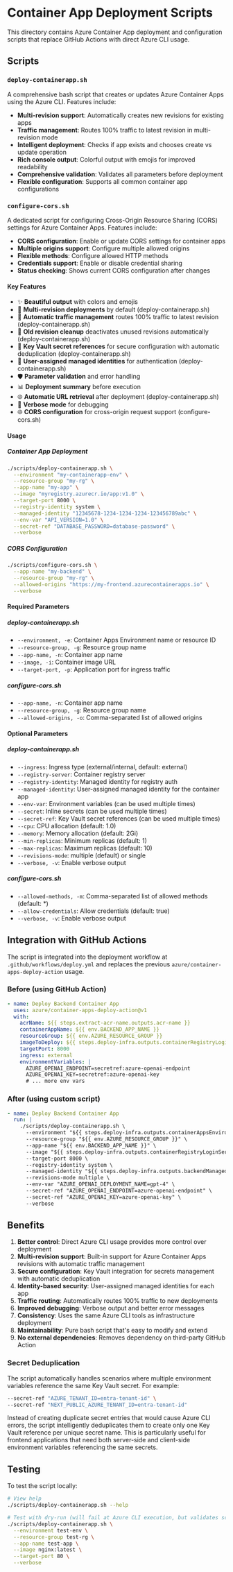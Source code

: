 # Container App Deployment Scripts

This directory contains Azure Container App deployment and configuration scripts that replace GitHub Actions with direct Azure CLI usage.

## Scripts

### `deploy-containerapp.sh`

A comprehensive bash script that creates or updates Azure Container Apps using the Azure CLI. Features include:

- **Multi-revision support**: Automatically creates new revisions for existing apps
- **Traffic management**: Routes 100% traffic to latest revision in multi-revision mode
- **Intelligent deployment**: Checks if app exists and chooses create vs update operation
- **Rich console output**: Colorful output with emojis for improved readability
- **Comprehensive validation**: Validates all parameters before deployment
- **Flexible configuration**: Supports all common container app configurations

### `configure-cors.sh`

A dedicated script for configuring Cross-Origin Resource Sharing (CORS) settings for Azure Container Apps. Features include:

- **CORS configuration**: Enable or update CORS settings for container apps
- **Multiple origins support**: Configure multiple allowed origins
- **Flexible methods**: Configure allowed HTTP methods
- **Credentials support**: Enable or disable credential sharing
- **Status checking**: Shows current CORS configuration after changes

#### Key Features

- ✨ **Beautiful output** with colors and emojis
- 🔄 **Multi-revision deployments** by default (deploy-containerapp.sh)
- 🚦 **Automatic traffic management** routes 100% traffic to latest revision (deploy-containerapp.sh)
- 🧹 **Old revision cleanup** deactivates unused revisions automatically (deploy-containerapp.sh)
- 🔑 **Key Vault secret references** for secure configuration with automatic deduplication (deploy-containerapp.sh)
- 👤 **User-assigned managed identities** for authentication (deploy-containerapp.sh)
- 🛡️ **Parameter validation** and error handling
- 📊 **Deployment summary** before execution
- 🌐 **Automatic URL retrieval** after deployment (deploy-containerapp.sh)
- 📝 **Verbose mode** for debugging
- 🌐 **CORS configuration** for cross-origin request support (configure-cors.sh)

#### Usage

##### Container App Deployment

```bash
./scripts/deploy-containerapp.sh \
  --environment "my-containerapp-env" \
  --resource-group "my-rg" \
  --app-name "my-app" \
  --image "myregistry.azurecr.io/app:v1.0" \
  --target-port 8000 \
  --registry-identity system \
  --managed-identity "12345678-1234-1234-1234-123456789abc" \
  --env-var "API_VERSION=1.0" \
  --secret-ref "DATABASE_PASSWORD=database-password" \
  --verbose
```

##### CORS Configuration

```bash
./scripts/configure-cors.sh \
  --app-name "my-backend" \
  --resource-group "my-rg" \
  --allowed-origins "https://my-frontend.azurecontainerapps.io" \
  --verbose
```

#### Required Parameters

##### deploy-containerapp.sh

- `--environment, -e`: Container Apps Environment name or resource ID
- `--resource-group, -g`: Resource group name
- `--app-name, -n`: Container app name
- `--image, -i`: Container image URL
- `--target-port, -p`: Application port for ingress traffic

##### configure-cors.sh

- `--app-name, -n`: Container app name
- `--resource-group, -g`: Resource group name
- `--allowed-origins, -o`: Comma-separated list of allowed origins

#### Optional Parameters

##### deploy-containerapp.sh

- `--ingress`: Ingress type (external/internal, default: external)
- `--registry-server`: Container registry server
- `--registry-identity`: Managed identity for registry auth
- `--managed-identity`: User-assigned managed identity for the container app
- `--env-var`: Environment variables (can be used multiple times)
- `--secret`: Inline secrets (can be used multiple times)
- `--secret-ref`: Key Vault secret references (can be used multiple times)
- `--cpu`: CPU allocation (default: 1.0)
- `--memory`: Memory allocation (default: 2Gi)
- `--min-replicas`: Minimum replicas (default: 1)
- `--max-replicas`: Maximum replicas (default: 10)
- `--revisions-mode`: multiple (default) or single
- `--verbose, -v`: Enable verbose output

##### configure-cors.sh

- `--allowed-methods, -m`: Comma-separated list of allowed methods (default: *)
- `--allow-credentials`: Allow credentials (default: true)
- `--verbose, -v`: Enable verbose output

## Integration with GitHub Actions

The script is integrated into the deployment workflow at `.github/workflows/deploy.yml` and replaces the previous `azure/container-apps-deploy-action` usage.

### Before (using GitHub Action)

```yaml
- name: Deploy Backend Container App
  uses: azure/container-apps-deploy-action@v1
  with:
    acrName: ${{ steps.extract-acr-name.outputs.acr-name }}
    containerAppName: ${{ env.BACKEND_APP_NAME }}
    resourceGroup: ${{ env.AZURE_RESOURCE_GROUP }}
    imageToDeploy: ${{ steps.deploy-infra.outputs.containerRegistryLoginServer }}/backend:${{ env.RELEASE_TAG }}
    targetPort: 8000
    ingress: external
    environmentVariables: |
      AZURE_OPENAI_ENDPOINT=secretref:azure-openai-endpoint
      AZURE_OPENAI_KEY=secretref:azure-openai-key
      # ... more env vars
```

### After (using custom script)

```yaml
- name: Deploy Backend Container App
  run: |
    ./scripts/deploy-containerapp.sh \
      --environment "${{ steps.deploy-infra.outputs.containerAppsEnvironmentName }}" \
      --resource-group "${{ env.AZURE_RESOURCE_GROUP }}" \
      --app-name "${{ env.BACKEND_APP_NAME }}" \
      --image "${{ steps.deploy-infra.outputs.containerRegistryLoginServer }}/backend:${{ env.RELEASE_TAG }}" \
      --target-port 8000 \
      --registry-identity system \
      --managed-identity "${{ steps.deploy-infra.outputs.backendManagedIdentityClientId }}" \
      --revisions-mode multiple \
      --env-var "AZURE_OPENAI_DEPLOYMENT_NAME=gpt-4" \
      --secret-ref "AZURE_OPENAI_ENDPOINT=azure-openai-endpoint" \
      --secret-ref "AZURE_OPENAI_KEY=azure-openai-key" \
      --verbose
```

## Benefits

1. **Better control**: Direct Azure CLI usage provides more control over deployment
2. **Multi-revision support**: Built-in support for Azure Container Apps revisions with automatic traffic management
3. **Secure configuration**: Key Vault integration for secrets management with automatic deduplication
4. **Identity-based security**: User-assigned managed identities for each app
5. **Traffic routing**: Automatically routes 100% traffic to new deployments
6. **Improved debugging**: Verbose output and better error messages
7. **Consistency**: Uses the same Azure CLI tools as infrastructure deployment
8. **Maintainability**: Pure bash script that's easy to modify and extend
9. **No external dependencies**: Removes dependency on third-party GitHub Action

### Secret Deduplication

The script automatically handles scenarios where multiple environment variables reference the same Key Vault secret. For example:

```bash
--secret-ref "AZURE_TENANT_ID=entra-tenant-id" \
--secret-ref "NEXT_PUBLIC_AZURE_TENANT_ID=entra-tenant-id"
```

Instead of creating duplicate secret entries that would cause Azure CLI errors, the script intelligently deduplicates them to create only one Key Vault reference per unique secret name. This is particularly useful for frontend applications that need both server-side and client-side environment variables referencing the same secrets.

## Testing

To test the script locally:

```bash
# View help
./scripts/deploy-containerapp.sh --help

# Test with dry-run (will fail at Azure CLI execution, but validates script logic)
./scripts/deploy-containerapp.sh \
  --environment test-env \
  --resource-group test-rg \
  --app-name test-app \
  --image nginx:latest \
  --target-port 80 \
  --verbose
```